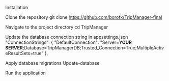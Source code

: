 Installation

Clone the repository
git clone https://github.com/borofx/TripManager-final

Navigate to the project directory
cd TripManager

Update the database connection string in appsettings.json
  "ConnectionStrings": {
    "DefaultConnection": "Server=**YOUR SERVER**;Database=TripManagerDB;Trusted_Connection=True;MultipleActiveResultSets=true"
  },

Apply database migrations
Update-database

Run the application
